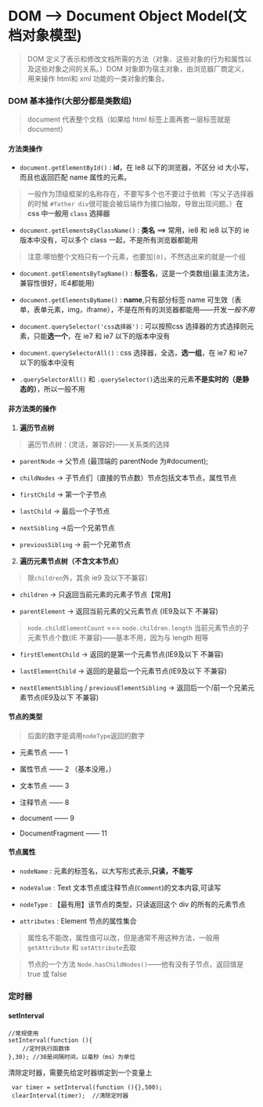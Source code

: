 #  DOM --> Document Object Model(文档对象模型)

> DOM 定义了表示和修改文档所需的方法（对象、这些对象的行为和属性以及这些对象之间的关系。）DOM 对象即为宿主对象，由浏览器厂商定义，用来操作 html和 xml 功能的一类对象的集合。

### DOM 基本操作(大部分都是类数组) 

> document 代表整个文档（如果给 html 标签上面再套一层标签就是 document）

#### 方法类操作

- `document.getElementById()` : **id**，在 Ie8 以下的浏览器，不区分 id 大小写，而且也返回匹配 name 属性的元素。

> 一般作为顶级框架的名称存在，不要写多个也不要过于依赖（写父子选择器的时候 `#father div`很可能会被后端作为接口抽取，导致出现问题。）**在 css 中一般用 `class` 选择器**


- `document.getElementsByClassName()` : **类名** ==> 常用，ie8 和 ie8 以下的 ie 版本中没有，可以多个 class 一起，不是所有浏览器都能用

> 注意:哪怕整个文档只有一个元素，也要加`[0]`，不然选出来的就是一个组

- `document.getElementsByTagName()` : **标签名**，这是一个类数组(最主流方法，兼容性很好，IE4都能用)

- `document.getElementsByName()` : **name**,只有部分标签 name 可生效（表单，表单元素，img，iframe），不是在所有的浏览器都能用——开发*一般不用*

- `document.querySelector('css选择器')` : 可以按照css 选择器的方式选择则元素，只能**选一个**，在 ie7 和 ie7 以下的版本中没有

- `document.querySelectorAll()` : css 选择器，全选，**选一组**，在 ie7 和 ie7 以下的版本中没有

- `.querySelectorAll()` 和 `.querySelector()`选出来的元素**不是实时的（是静态的）**，所以一般不用

#### 非方法类的操作

1. **遍历节点树**

> 遍历节点树：(灵活，兼容好)——关系类的选择

- `parentNode` → 父节点 (最顶端的 parentNode 为#document);

- `childNodes` → 子节点们（直接的节点数）节点包括文本节点，属性节点

- `firstChild` → 第一个子节点

- `lastChild` → 最后一个子节点

- `nextSibling` →后一个兄弟节点

- `previousSibling` → 前一个兄弟节点

2. **遍历元素节点树（不含文本节点）**

> 除`children`外，其余 ie9 及以下不兼容）

- `children` -> 只返回当前元素的元素子节点【常用】

- `parentElement` -> 返回当前元素的父元素节点 (IE9及以下 不兼容)

> `node.childElementCount` === `node.children.length` 当前元素节点的子元素节点个数(IE 不兼容)——基本不用，因为与 length 相等

- `firstElementChild` -> 返回的是第一个元素节点(IE9及以下 不兼容)

- `lastElementChild` -> 返回的是最后一个元素节点(IE9及以下 不兼容)

- `nextElementSibling` / `previousElementSibling` -> 返回后一个/前一个兄弟元素节点(IE9及以下 不兼容)

#### 节点的类型

> 后面的数字是调用`nodeType`返回的数字

- 元素节点 —— 1

- 属性节点 —— 2 （基本没用，）

- 文本节点 —— 3

- 注释节点 —— 8

- document —— 9

- DocumentFragment —— 11 

#### 节点属性

- `nodeName` : 元素的标签名，以大写形式表示,**只读，不能写**

- `nodeValue` : Text 文本节点或注释节点(`Comment`)的文本内容,可读写

- `nodeType` : 【最有用】该节点的类型，只读返回这个 div 的所有的元素节点

- `attributes` : Element 节点的属性集合

> 属性名不能改，属性值可以改，但是通常不用这种方法，一般用 `getAttribute` 和 `setAttribute`去取

> 节点的一个方法 `Node.hasChildNodes()`——他有没有子节点，返回值是 true 或 false

### 定时器

#### setInterval

```
//常规使用
setInterval(function (){
    //定时执行函数体
},30); //30是间隔时间，以毫秒（ms）为单位
```
清除定时器，需要先给定时器绑定到一个变量上

```
 var timer = setInterval(function (){},500);
 clearInterval(timer);  //清除定时器
```